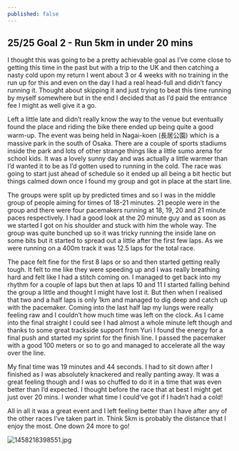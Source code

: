 ```yaml
---
published: false
---
```


## 25/25 Goal 2 - Run 5km in under 20 mins

I thought this was going to be a pretty achievable goal as I’ve come close to getting this time in the past but with a trip to the UK and then catching a nasty cold upon my return I went about 3 or 4 weeks with no training in the run up for this and even on the day I had a real head-full and didn’t fancy running it. Thought about skipping it and just trying to beat this time running by myself somewhere but in the end I decided that as I’d paid the entrance fee I might as well give it a go.  
 
Left a little late and didn’t really know the way to the venue but eventually found the place and riding the bike there ended up being quite a good warm-up. The event was being held in Nagai-koen (長居公園) which is a massive park in the south of Osaka. There are a couple of sports stadiums inside the park and lots of other strange things like a little sumo arena for school kids. It was a lovely sunny day and was actually a little warmer than I’d wanted it to be as I’d gotten used to running in the cold. The race was going to start just ahead of schedule so it ended up all being a bit hectic but things calmed down once I found my group and got in place at the start line.  
 
The groups were split up by predicted times and so I was in the middle group of people aiming for times of 18-21 minutes. 21 people were in the group and there were four pacemakers running at 18, 19, 20 and 21 minute paces respectively. I had a good look at the 20 minute guy and as soon as we started I got on his shoulder and stuck with him the whole way. The group was quite bunched up so it was tricky running the inside lane on some bits but it started to spread out a little after the first few laps. As we were running on a 400m track it was 12.5 laps for the total race.  
 
The pace felt fine for the first 8 laps or so and then started getting really tough. It felt to me like they were speeding up and I was really breathing hard and felt like I had a stitch coming on. I managed to get back into my rhythm for a couple of laps but then at laps 10 and 11 I started falling behind the group a little and thought I might have lost it. But then when I realised that two and a half laps is only 1km and managed to dig deep and catch up with the pacemaker. Coming into the last half lap my lungs were really feeling raw and I couldn’t how much time was left on the clock. As I came into the final straight I could see I had almost a whole minute left though and thanks to some great trackside support from Yuri I found the energy for a final push and started my sprint for the finish line. I passed the pacemaker with a good 100 meters or so to go and managed to accelerate all the way over the line.  
 
My final time was 19 minutes and 44 seconds. I had to sit down after I finished as I was absolutely knackered and really panting away. It was a great feeling though and I was so chuffed to do it in a time that was even better than I’d expected. I thought before the race that at best I might get just over 20 mins. I wonder what time I could’ve got if I hadn’t had a cold!  
 
All in all it was a great event and I left feeling better than I have after any of the other races I’ve taken part in. Think 5km is probably the distance that I enjoy the most. One down 24 more to go!  

![1458218398551.jpg]({{site.baseurl}}/_posts/1458218398551.jpg)


